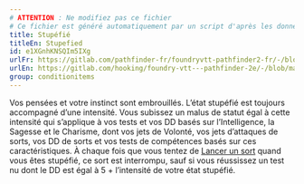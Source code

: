 ```yaml
---
# ATTENTION : Ne modifiez pas ce fichier
# Ce fichier est généré automatiquement par un script d'après les données du module Foundry VTT officiel et de sa traduction
title: Stupéfié
titleEn: Stupefied
id: e1XGnhKNSQIm5IXg
urlFr: https://gitlab.com/pathfinder-fr/foundryvtt-pathfinder2-fr/-/blob/master/data/classes/e1XGnhKNSQIm5IXg.htm
urlEn: https://gitlab.com/hooking/foundry-vtt---pathfinder-2e/-/blob/master/packs/data/classes.db/stupefied.json
group: conditionitems
---
```

Vos pensées et votre instinct sont embrouillés. L’état stupéfié est toujours accompagné d’une intensité. Vous subissez un malus de statut égal à cette intensité qui s’applique à vos tests et vos DD basés sur l’Intelligence, la Sagesse et le Charisme, dont vos jets de Volonté, vos jets d’attaques de sorts, vos DD de sorts et vos tests de compétences basés sur ces caractéristiques. À chaque fois que vous tentez de [Lancer un sort](../actions/lancer-un-sort.md) quand vous êtes stupéfié, ce sort est interrompu, sauf si vous réussissez un test nu dont le DD est égal à 5 + l’intensité de votre état stupéfié.


